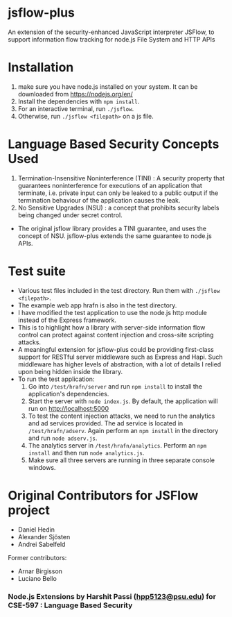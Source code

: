 # jsflow-plus
An extension of the security-enhanced JavaScript interpreter JSFlow, to support information flow tracking for node.js File System and HTTP APIs

# Installation 
1. make sure you have node.js installed on your system. It can be downloaded from <https://nodejs.org/en/>
2. Install the dependencies with `npm install`.
3. For an interactive terminal, run `./jsflow`.
4. Otherwise, run `./jsflow <filepath>` on a js file.

# Language Based Security Concepts Used
1. Termination-Insensitive Noninterference (TINI) : A security property that guarantees noninterference for executions of an application that terminate, i.e. private input can only be leaked to a public output if the termination behaviour of the application causes the leak.
2. No Sensitive Upgrades (NSU) : a concept that prohibits security labels being changed under secret control.

* The original jsflow library provides a TINI guarantee, and uses the concept of NSU. jsflow-plus extends the same guarantee to node.js APIs.

# Test suite
* Various test files included in the test directory. Run them with `./jsflow <filepath>`.
* The example web app hrafn is also in the test directory.
* I have modified the test application to use the node.js http module instead of the Express framework.
* This is to highlight how a library with server-side information flow control can protect against content injection and cross-site scripting attacks.
* A meaningful extension for jsflow-plus could be providing first-class support for RESTful server middleware such as Express and Hapi. Such middleware has higher levels of abstraction, with a lot of details I relied upon being hidden inside the library.
* To run the test application:
    1. Go into `/test/hrafn/server` and run `npm install` to install the application's dependencies.
    2. Start the server with `node index.js`. By default, the application will run on <http://localhost:5000>
    3. To test the content injection attacks, we need to run the analytics and ad services provided. The ad service is located in `/test/hrafn/adserv`. Again perform an `npm install` in the directory and run `node adserv.js`.
    4. The analytics server in `/test/hrafn/analytics`. Perform an `npm install` and then run `node analytics.js`.
    5. Make sure all three servers are running in three separate console windows.

# Original Contributors for JSFlow project

* Daniel Hedin
* Alexander Sjösten
* Andrei Sabelfeld 

Former contributors:

* Arnar Birgisson
* Luciano Bello

### Node.js Extensions by Harshit Passi (hpp5123@psu.edu) for CSE-597 : Language Based Security
